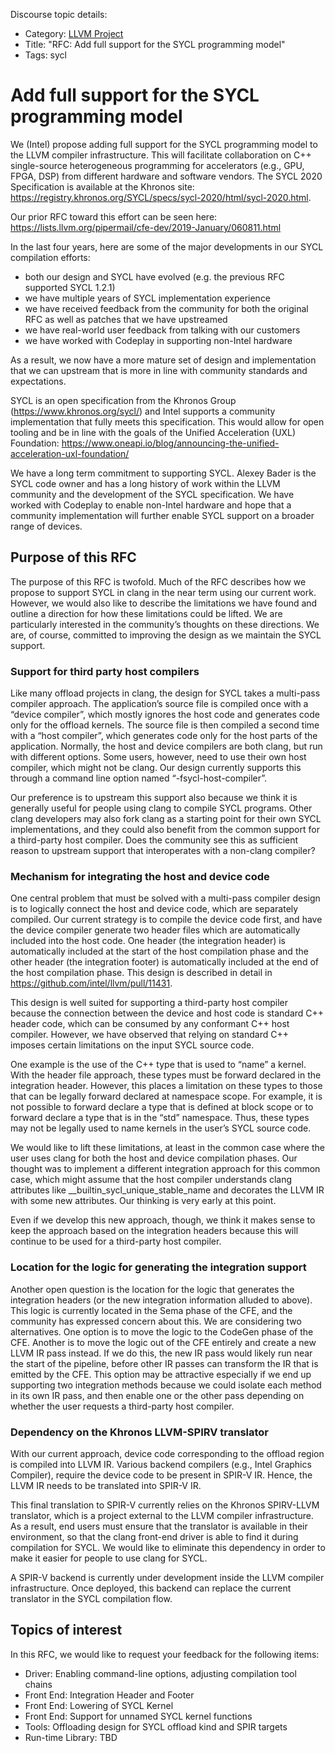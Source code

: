 Discourse topic details:
- Category: [LLVM Project](https://discourse.llvm.org/c/llvm/5)
- Title: "RFC: Add full support for the SYCL programming model"
- Tags: sycl

# Add full support for the SYCL programming model

We (Intel) propose adding full support for the SYCL programming model to the LLVM compiler infrastructure.  This will facilitate collaboration on C++ single-source heterogeneous programming for accelerators (e.g., GPU, FPGA, DSP) from different hardware and software vendors. The SYCL 2020 Specification is available at the Khronos site: https://registry.khronos.org/SYCL/specs/sycl-2020/html/sycl-2020.html.

Our prior RFC toward this effort can be seen here: https://lists.llvm.org/pipermail/cfe-dev/2019-January/060811.html

In the last four years, here are some of the major developments in our SYCL compilation efforts:
  *   both our design and SYCL have evolved (e.g. the previous RFC supported SYCL 1.2.1)
  *   we have multiple years of SYCL implementation experience
  *   we have received feedback from the community for both the original RFC as well as patches that we have upstreamed
  *   we have real-world user feedback from talking with our customers
  *   we have worked with Codeplay in supporting non-Intel hardware

As a result, we now have a more mature set of design and implementation that we can upstream that is more in line with community standards and expectations.

SYCL is an open specification from the Khronos Group (https://www.khronos.org/sycl/) and Intel supports a community implementation that fully meets this specification.  This would allow for open tooling and be in line with the goals of the Unified Acceleration (UXL) Foundation: https://www.oneapi.io/blog/announcing-the-unified-acceleration-uxl-foundation/

We have a long term commitment to supporting SYCL.  Alexey Bader is the SYCL code owner and has a long history of work within the LLVM community and the development of the SYCL specification.  We have worked with Codeplay to enable non-Intel hardware and hope that a community implementation will further enable SYCL support on a broader range of devices.

## Purpose of this RFC

The purpose of this RFC is twofold.  Much of the RFC describes how we propose to support SYCL in clang in the near term using our current work.  However, we would also like to describe the limitations we have found and outline a direction for how these limitations could be lifted.  We are particularly interested in the community’s thoughts on these directions.  We are, of course, committed to improving the design as we maintain the SYCL support.

### Support for third party host compilers

Like many offload projects in clang, the design for SYCL takes a multi-pass compiler approach.  The application’s source file is compiled once with a “device compiler”, which mostly ignores the host code and generates code only for the offload kernels.  The source file is then compiled a second time with a “host compiler”, which generates code only for the host parts of the application.  Normally, the host and device compilers are both clang, but run with different options.  Some users, however, need to use their own host compiler, which might not be clang.  Our design currently supports this through a command line option named “-fsycl-host-compiler”.

Our preference is to upstream this support also because we think it is generally useful for people using clang to compile SYCL programs.  Other clang developers may also fork clang as a starting point for their own SYCL implementations, and they could also benefit from the common support for a third-party host compiler.  Does the community see this as sufficient reason to upstream support that interoperates with a non-clang compiler?

### Mechanism for integrating the host and device code

One central problem that must be solved with a multi-pass compiler design is to logically connect the host and device code, which are separately compiled.  Our current strategy is to compile the device code first, and have the device compiler generate two header files which are automatically included into the host code.  One header (the integration header) is automatically included at the start of the host compilation phase and the other header (the integration footer) is automatically included at the end of the host compilation phase.  This design is described in detail in https://github.com/intel/llvm/pull/11431.

This design is well suited for supporting a third-party host compiler because the connection between the device and host code is standard C++ header code, which can be consumed by any conformant C++ host compiler.  However, we have observed that relying on standard C++ imposes certain limitations on the input SYCL source code.

One example is the use of the C++ type that is used to “name” a kernel.  With the header file approach, these types must be forward declared in the integration header.  However, this places a limitation on these types to those that can be legally forward declared at namespace scope.  For example, it is not possible to forward declare a type that is defined at block scope or to forward declare a type that is in the “std” namespace.  Thus, these types may not be legally used to name kernels in the user’s SYCL source code.

We would like to lift these limitations, at least in the common case where the user uses clang for both the host and device compilation phases.  Our thought was to implement a different integration approach for this common case, which might assume that the host compiler understands clang attributes like __builtin_sycl_unique_stable_name and decorates the LLVM IR with some new attributes.  Our thinking is very early at this point.

Even if we develop this new approach, though, we think it makes sense to keep the approach based on the integration headers because this will continue to be used for a third-party host compiler.

### Location for the logic for generating the integration support

Another open question is the location for the logic that generates the integration headers (or the new integration information alluded to above).  This logic is currently located in the Sema phase of the CFE, and the community has expressed concern about this.  We are considering two alternatives.  One option is to move the logic to the CodeGen phase of the CFE.  Another is to move the logic out of the CFE entirely and create a new LLVM IR pass instead.  If we do this, the new IR pass would likely run near the start of the pipeline, before other IR passes can transform the IR that is emitted by the CFE.  This option may be attractive especially if we end up supporting two integration methods because we could isolate each method in its own IR pass, and then enable one or the other pass depending on whether the user requests a third-party host compiler.

### Dependency on the Khronos LLVM-SPIRV translator

With our current approach, device code corresponding to the offload region is compiled into LLVM IR.  Various backend compilers (e.g., Intel Graphics Compiler), require the device code to be present in SPIR-V IR.  Hence, the LLVM IR needs to be translated into SPIR-V IR.

This final translation to SPIR-V currently relies on the Khronos SPIRV-LLVM translator, which is a project external to the LLVM compiler infrastructure.  As a result, end users must ensure that the translator is available in their environment, so that the clang front-end driver is able to find it during compilation for SYCL.  We would like to eliminate this dependency in order to make it easier for people to use clang for SYCL.

A SPIR-V backend is currently under development inside the LLVM compiler infrastructure.  Once deployed, this backend can replace the current translator in the SYCL compilation flow.

## Topics of interest

In this RFC, we would like to request your feedback for the following items:

* Driver: Enabling command-line options, adjusting compilation tool chains
* Front End: Integration Header and Footer 
* Front End: Lowering of SYCL Kernel
* Front End: Support for unnamed SYCL kernel functions
* Tools: Offloading design for SYCL offload kind and SPIR targets
* Run-time Library: TBD
